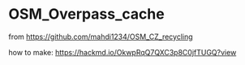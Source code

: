 # OSM_Overpass_cache

from https://github.com/mahdi1234/OSM_CZ_recycling


how to make: https://hackmd.io/OkwpRqQ7QXC3p8C0jfTUGQ?view
